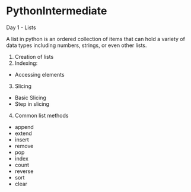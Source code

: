 # PythonIntermediate

Day 1 - Lists

A list in python is an ordered collection of items that can hold a variety of data types including numbers, strings, or even other lists.
1. Creation of lists
2. Indexing:
- Accessing elements
3. Slicing
- Basic Slicing
- Step in slicing
4. Common list methods
- append
- extend
- insert
- remove
- pop
- index
- count
- reverse
- sort
- clear